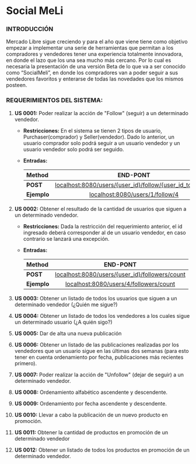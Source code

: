 # Social MeLi

### INTRODUCCIÓN

Mercado Libre sigue creciendo y para el año que viene tiene como objetivo empezar a 
implementar una serie de herramientas que permitan a los compradores y vendedores tener
una experiencia totalmente innovadora, en donde el lazo que los una sea mucho más cercano.
Por lo cual es necesaria la presentación de una versión Beta de lo que va a ser conocido 
como “SocialMeli”, en donde los compradores van a poder seguir a sus vendedores favoritos
y enterarse de todas las novedades que los mismos posteen.

### REQUERIMIENTOS DEL SISTEMA:

1. **US 0001:** Poder realizar la acción de "Follow" (seguir) a un determinado vendedor.

    * **Restricciones:** En el sistema se tienen 2 tipos de usuario, Purchaser(comprador)
    y Seller(vendedor). Dado lo anterior, un usuario comprador solo podrá seguir a un usuario vendedor
    y un usuario vendedor solo podrá ser seguido.
   
    * **Entradas:**
   
      | Method | END-PONT |
      | :---        |     :---:   |
      | **POST**   |  [localhost:8080/users/{user_id}/follow/{user_id_to_follow}]() |
      | **Ejemplo**  | [localhost:8080/users/1/follow/4]() |
    
2. **US 0002:** Obtener el resultado de la cantidad de usuarios que siguen a un determinado vendedor.

    * **Restricciones:** Dada la restricción del requerimiento anterior, el id ingresado deberá
    corresponder al de un usuario vendedor, en caso contrario se lanzará una excepción.
   
    * **Entradas:**

      | Method | END-PONT |
      | :---        |     :---:   |
      | **POST**   |  [localhost:8080/users/{user_id}/followers/count]() |
      | **Ejemplo**  | [localhost:8080/users/4/followers/count]() |

3. **US 0003:** Obtener un listado de todos los usuarios que siguen a un determinado vendedor (¿Quién me sigue?)


4. **US 0004:** Obtener un listado de todos los vendedores a los cuales sigue un determinado usuario (¿A quién sigo?)


5. **US 0005:** Dar de alta una nueva publicación


6. **US 0006:** Obtener un listado de las publicaciones realizadas por los vendedores que 
un usuario sigue en las últimas dos semanas (para esto tener en cuenta ordenamiento por fecha,
publicaciones más recientes primero).


7. **US 0007:** Poder realizar la acción de "Unfollow" (dejar de seguir) a un determinado vendedor.


8. **US 0008:** Ordenamiento alfabético ascendente y descendente.


9. **US 0009:** Ordenamiento por fecha ascendente y descendente.


10. **US 0010:** Llevar a cabo la publicación de un nuevo producto en promoción.


11. **US 0011:** Obtener la cantidad de productos en promoción de un determinado vendedor


12. **US 0012:** Obtener un listado de todos los productos en promoción de un determinado vendedor.

